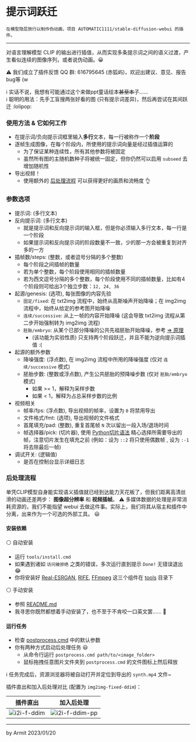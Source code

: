 # 提示词跃迁

    在模型隐层旅行以制作伪动画，项目 AUTOMATIC1111/stable-diffusion-webui 的插件。

----

对语言理解模型 CLIP 的输出进行插值，从而实现多条提示词之间的语义过渡，产生看似连续的图像序列，或者说伪动画。😀  

⚠ 我们成立了插件反馈 QQ 群: 616795645 (赤狐屿)，欢迎出建议、意见、报告bug等 (w  

ℹ 实话不说，我想有可能通过这个来做ppt童话绘本<del>甚至本子</del>……  
ℹ 聪明的用法：先手工盲搜两张好看的图 (只有提示词差异)，然后再尝试在其间跃迁 :lolipop:  


### 使用方法 & 它如何工作

- 在提示词/负向提示词框里输入**多行**文本，每一行被称作一个**阶段**
- 逐帧生成图像，在每个阶段内，所使用的提示词向量是经过插值运算的
  - 为了保证某种连续性，所有其他参数将被固定
  - 虽然所有图的主随机数种子将被统一固定，但你仍然可以启用 `subseed` 去增加随机性
- 导出视频！
  - 使用额外的 [后处理流程](#post-processing-pipeline) 可以获得更好的画质和流畅度 👌


### 参数选项

- 提示词: (多行文本)
- 反向提示词: (多行文本)
  - 就是提示词和反向提示词的输入框，但是你必须输入多行文本，每一行是一个阶段
  - 如果提示词和反向提示词的阶段数量不一致，少的那一方会被重复到对齐多的一方
- 插帧数/steps: (整数，或者逗号分隔的多个整数)
  - 每个阶段之间插帧的数量
  - 若为单个整数，每个阶段使用相同的插帧数量
  - 若为西文逗号分隔的多个整数，每个阶段使用不同的插帧数量，比如有4个阶段则可给出3个独立步数：`12, 24, 36`
- 起源/genesis: (选项), 每张图像的内容先验
  - `固定/fixed`: 在 txt2img 流程中，始终从高斯噪声开始降噪；在 img2img 流程中，始终从给定的参考图开始降噪
  - `连续/successive`: 从上一帧的内容开始降噪 (这会导致 txt2img 流程从第二步开始强制转为 img2img 流程)
  - `胚胎/embryo`: 从某个已部分降噪的公共先祖胚胎开始降噪，参考 [=> 原理](https://replicate.com/andreasjansson/stable-diffusion-animation#readme) 
    - (该功能为实验性质) 只支持两个阶段跃迁，并且不能为逆向提示词插值 :(
- 起源的额外参数
  - 降噪强度: (浮点数), 在 img2img 流程中所用的降噪强度 (仅对 `连续/successive` 模式)
  - 胚胎步数: (整数或浮点数), 产生公共胚胎的预降噪步数 (仅对 `胚胎/embryo` 模式)
    - 如果 >= 1，解释为采样步数
    - 如果 < 1，解释为占总采样步数的比例
- 视频相关
  - 帧率/fps: (浮点数), 导出视频的帧率，设置为 `0` 将禁用导出
  - 文件格式/fmt: (选项), 导出视频的文件格式
  - 首尾填充/pad: (整数), 重复首尾帧 `N` 次以留出一段入场/退场时间
  - 帧选择器/pick: (切片器), 使用 [Python切片语法](https://www.pythoncentral.io/how-to-slice-listsarrays-and-tuples-in-python) 精心选择所需要导出的帧，注意切片发生在填充之前 (例如：设为 `::2` 将只使用偶数帧 , 设为 `:-1` 将去除最后一帧)
- 调试开关: (逻辑值)
  - 是否在控制台显示详细日志


### 后处理流程

单凭CLIP模型自身能实现语义插值就已经到达能力天花板了，但我们距离高清丝滑的动画还差两步： **图像超分辨率** 和 **视频插帧**。 
⚠ 多媒体数据的处理是非常消耗资源的，我们不能指望 webui 去做这件事。实际上，我们将其从宿主和插件中分离，出来作为一个可选的外部工具。 😃

#### 安装依赖

⚪ 自动安装

- 运行 `tools/install.cmd`
- 如果遇到诸如 `访问被拒绝` 之类的错误，多次运行直到提示 `Done!` 无错误退出 😂
- 你将安装好 [Real-ESRGAN](https://github.com/xinntao/Real-ESRGAN-ncnn-vulkan), [RIFE](https://github.com/nihui/rife-ncnn-vulkan), [FFmpeg](https://ffmpeg.org/) 这三个组件在 [tools](tools) 目录下

⚪ 手动安装

- 参照 [README.md](README.md#post-processing-pipeline)
- 我寻思你既然都想着手动安装了，也不至于不肯咬一口英文罢…… 🤔

#### 运行任务

- 检查 [postprocess.cmd](postprocess.cmd) 中的默认参数
- 你有两种方式启动后处理任务 😃
  - 从命令行运行 `postprocess.cmd path/to/<image_folder>`
  - 鼠标拖拽任意图片文件夹到 `postprocess.cmd` 的文件图标上然后释放

ℹ 任务完成后，资源浏览器将被自动打开并定位到导出的 `synth.mp4` 文件~


插件直出和加入后处理对比 (配置为 `img2img-fixed-ddim`)：

| 插件直出 | 加入后处理 |
| :-: | :-: |
| ![i2i-f-ddim](img/i2i-f-ddim.gif) | ![i2i-f-ddim-pp](img/i2i-f-ddim-pp.gif) |


----
by Armit
2023/01/20 
